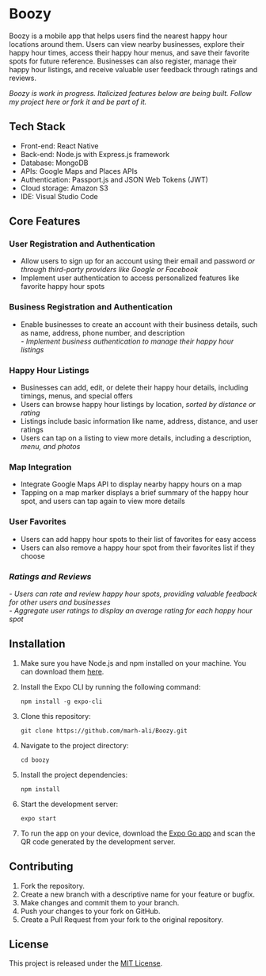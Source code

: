 
<!DOCTYPE html>
<html>


<body class="stackedit">
  <div class="stackedit__html"><h1 id="boozy">Boozy</h1>
<p>Boozy is a mobile app that helps users find the nearest happy hour locations around them. Users can view nearby businesses, explore their happy hour times, access their happy hour menus, and save their favorite spots for future reference. Businesses can also register, manage their happy hour listings, and receive valuable user feedback through ratings and reviews.</p>
<p> <em>Boozy is work in progress. Italicized features below are being built. Follow my project here or fork it and be part of it. </em> </p>
<h2 id="tech-stack">Tech Stack</h2>
<ul>
<li>Front-end: React Native</li>
<li>Back-end: Node.js with Express.js framework</li>
<li>Database: MongoDB</li>
<li>APIs: Google Maps and Places APIs</li>
<li>Authentication: Passport.js and JSON Web Tokens (JWT)</li>
<li>Cloud storage: Amazon S3</li>
<li>IDE: Visual Studio Code</li>
</ul>
<h2 id="core-features">Core Features</h2>
<h3 id="user-registration-and-authentication">User Registration and Authentication</h3>
<ul>
<li>Allow users to sign up for an account using their email and password <em>or through third-party providers like Google or Facebook</em></li>
<li>Implement user authentication to access personalized features like favorite happy hour spots</li>
</ul>
<h3 id="business-registration-and-authentication">Business Registration and Authentication</h3>
<ul>
<li>Enable businesses to create an account with their business details, such as name, address, phone number, and description<br>
<em>-   Implement business authentication to manage their happy hour listings</em></li>
</ul>
<h3 id="happy-hour-listings">Happy Hour Listings</h3>
<ul>
<li>Businesses can add, edit, or delete their happy hour details, including timings, menus, and special offers</li>
<li>Users can browse happy hour listings by location, <em>sorted by distance or rating</em></li>
<li>Listings include basic information like name, address, distance, and user ratings</li>
<li>Users can tap on a listing to view more details, including a description, <em>menu, and photos</em></li>
</ul>
<h3 id="map-integration">Map Integration</h3>
<ul>
<li>Integrate Google Maps API to display nearby happy hours on a map</li>
<li>Tapping on a map marker displays a brief summary of the happy hour spot, and users can tap again to view more details</li>
</ul>
<h3 id="user-favorites">User Favorites</h3>
<ul>
<li>Users can add happy hour spots to their list of favorites for easy access</li>
<li>Users can also remove a happy hour spot from their favorites list if they choose</li>
</ul>
<h3 id="ratings-and-reviews"><em>Ratings and Reviews</em></h3>
<p><em>-   Users can rate and review happy hour spots, providing valuable feedback for other users and businesses</em><br>
<em>-   Aggregate user ratings to display an average rating for each happy hour spot</em></p>
<h2 id="installation">Installation</h2>
<ol>
<li>
<p>Make sure you have Node.js and npm installed on your machine. You can download them <a href="https://nodejs.org/en/download/">here</a>.</p>
</li>
<li>
<p>Install the Expo CLI by running the following command:</p>
<p><code>npm install -g expo-cli</code></p>
</li>
<li>
<p>Clone this repository:</p>
<p><code>git clone https://github.com/marh-ali/Boozy.git </code></p>
</li>
<li>
<p>Navigate to the project directory:</p>
<p><code>cd boozy</code></p>
</li>
<li>
<p>Install the project dependencies:</p>
<p><code>npm install</code></p>
</li>
<li>
<p>Start the development server:</p>
<p><code>expo start</code></p>
</li>
<li>
<p>To run the app on your device, download the <a href="https://expo.dev/client">Expo Go app</a> and scan the QR code generated by the development server.</p>
</li>
</ol>
<h2 id="contributing">Contributing</h2>
<ol>
<li>Fork the repository.</li>
<li>Create a new branch with a descriptive name for your feature or bugfix.</li>
<li>Make changes and commit them to your branch.</li>
<li>Push your changes to your fork on GitHub.</li>
<li>Create a Pull Request from your fork to the original repository.</li>
</ol>
<h2 id="license">License</h2>
<p>This project is released under the <a href="https://opensource.org/licenses/MIT">MIT License</a>.</p>
</div>
</body>

</html>
